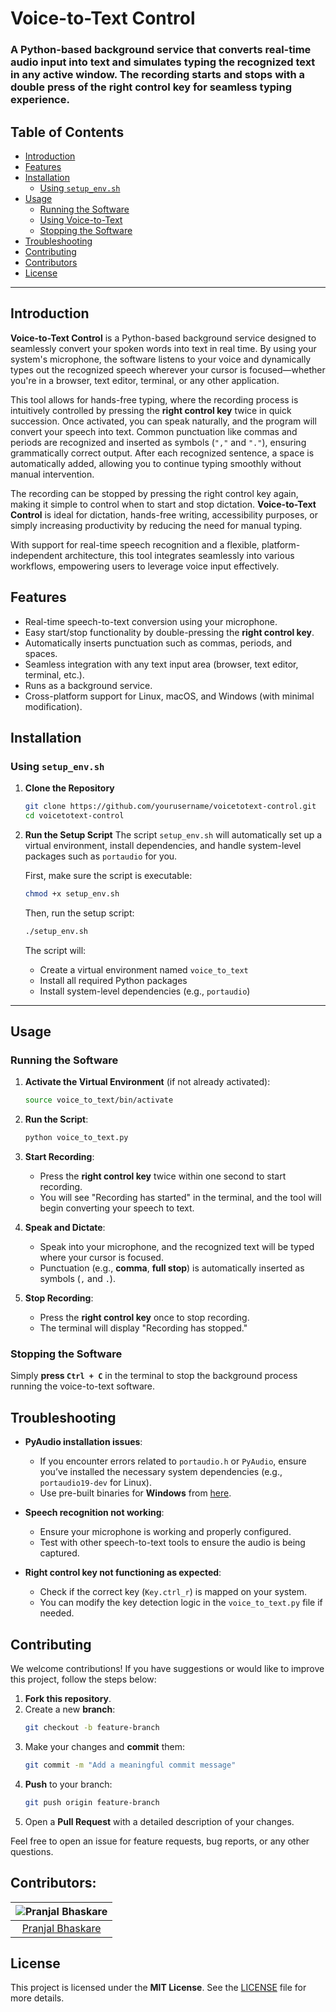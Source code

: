# **Voice-to-Text Control**

### A Python-based background service that converts real-time audio input into text and simulates typing the recognized text in any active window. The recording starts and stops with a double press of the right control key for seamless typing experience.

## **Table of Contents**
- [Introduction](#introduction)
- [Features](#features)
- [Installation](#installation)
  - [Using `setup_env.sh`](#using-setup_envsh)
- [Usage](#usage)
  - [Running the Software](#running-the-software)
  - [Using Voice-to-Text](#using-voice-to-text)
  - [Stopping the Software](#stopping-the-software)
- [Troubleshooting](#troubleshooting)
- [Contributing](#contributing)
- [Contributors](#contributors)
- [License](#license)

---

## **Introduction**

**Voice-to-Text Control** is a Python-based background service designed to seamlessly convert your spoken words into text in real time. By using your system's microphone, the software listens to your voice and dynamically types out the recognized speech wherever your cursor is focused—whether you're in a browser, text editor, terminal, or any other application.

This tool allows for hands-free typing, where the recording process is intuitively controlled by pressing the **right control key** twice in quick succession. Once activated, you can speak naturally, and the program will convert your speech into text. Common punctuation like commas and periods are recognized and inserted as symbols (`","` and `"."`), ensuring grammatically correct output. After each recognized sentence, a space is automatically added, allowing you to continue typing smoothly without manual intervention.

The recording can be stopped by pressing the right control key again, making it simple to control when to start and stop dictation. **Voice-to-Text Control** is ideal for dictation, hands-free writing, accessibility purposes, or simply increasing productivity by reducing the need for manual typing.

With support for real-time speech recognition and a flexible, platform-independent architecture, this tool integrates seamlessly into various workflows, empowering users to leverage voice input effectively.

## **Features**

- Real-time speech-to-text conversion using your microphone.
- Easy start/stop functionality by double-pressing the **right control key**.
- Automatically inserts punctuation such as commas, periods, and spaces.
- Seamless integration with any text input area (browser, text editor, terminal, etc.).
- Runs as a background service.
- Cross-platform support for Linux, macOS, and Windows (with minimal modification).

## **Installation**

### **Using `setup_env.sh`**

1. **Clone the Repository**
   ```bash
   git clone https://github.com/yourusername/voicetotext-control.git
   cd voicetotext-control
   ```

2. **Run the Setup Script**
   The script `setup_env.sh` will automatically set up a virtual environment, install dependencies, and handle system-level packages such as `portaudio` for you.

   First, make sure the script is executable:
   ```bash
   chmod +x setup_env.sh
   ```

   Then, run the setup script:
   ```bash
   ./setup_env.sh
   ```

   The script will:
   - Create a virtual environment named `voice_to_text`
   - Install all required Python packages
   - Install system-level dependencies (e.g., `portaudio`)

---

## **Usage**

### **Running the Software**

1. **Activate the Virtual Environment** (if not already activated):
   ```bash
   source voice_to_text/bin/activate
   ```

2. **Run the Script**:
   ```bash
   python voice_to_text.py
   ```

3. **Start Recording**:
   - Press the **right control key** twice within one second to start recording.
   - You will see "Recording has started" in the terminal, and the tool will begin converting your speech to text.

4. **Speak and Dictate**:
   - Speak into your microphone, and the recognized text will be typed where your cursor is focused.
   - Punctuation (e.g., **comma**, **full stop**) is automatically inserted as symbols (`,` and `.`).

5. **Stop Recording**:
   - Press the **right control key** once to stop recording.
   - The terminal will display "Recording has stopped."

### **Stopping the Software**
Simply **press `Ctrl + C`** in the terminal to stop the background process running the voice-to-text software.

## **Troubleshooting**

- **PyAudio installation issues**:
   - If you encounter errors related to `portaudio.h` or `PyAudio`, ensure you’ve installed the necessary system dependencies (e.g., `portaudio19-dev` for Linux).
   - Use pre-built binaries for **Windows** from [here](https://www.lfd.uci.edu/~gohlke/pythonlibs/#pyaudio).

- **Speech recognition not working**:
   - Ensure your microphone is working and properly configured.
   - Test with other speech-to-text tools to ensure the audio is being captured.

- **Right control key not functioning as expected**:
   - Check if the correct key (`Key.ctrl_r`) is mapped on your system.
   - You can modify the key detection logic in the `voice_to_text.py` file if needed.

## **Contributing**

We welcome contributions! If you have suggestions or would like to improve this project, follow the steps below:

1. **Fork this repository**.
2. Create a new **branch**:
   ```bash
   git checkout -b feature-branch
   ```
3. Make your changes and **commit** them:
   ```bash
   git commit -m "Add a meaningful commit message"
   ```
4. **Push** to your branch:
   ```bash
   git push origin feature-branch
   ```
5. Open a **Pull Request** with a detailed description of your changes.

Feel free to open an issue for feature requests, bug reports, or any other questions.

## **Contributors:**

| ![Pranjal Bhaskare](https://github.com/Pranjalab.png?size=100) |
|:----------------------------------------------------------------:|
| [Pranjal Bhaskare](https://github.com/Pranjalab)               |

## **License**

This project is licensed under the **MIT License**. See the [LICENSE](LICENSE) file for more details.